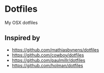 Dotfiles
========
My OSX dotfiles


Inspired by
------------

- https://github.com/mathiasbynens/dotfiles
- https://github.com/cowboy/dotfiles
- https://github.com/paulmillr/dotfiles
- https://github.com/holman/dotfiles


